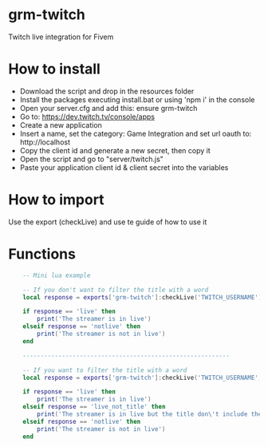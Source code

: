 # grm-twitch
Twitch live integration for Fivem

# How to install
- Download the script and drop in the resources folder
- Install the packages executing install.bat or using 'npm i' in the console
- Open your server.cfg and add this: ensure grm-twitch
- Go to: https://dev.twitch.tv/console/apps
- Create a new application
- Insert a name, set the category: Game Integration and set url oauth to: http://localhost
- Copy the client id and generate a new secret, then copy it
- Open the script and go to "server/twitch.js"
- Paste your application client id & client secret into the variables

# How to import 
Use the export (checkLive) and use te guide of how to use it

# Functions
```lua
    -- Mini lua example

    -- If you don't want to filter the title with a word
    local response = exports['grm-twitch']:checkLive('TWITCH_USERNAME')

    if response == 'live' then
        print('The streamer is in live')
    elseif response == 'notlive' then
        print('The streamer is not in live')
    end

    ----------------------------------------------------------

    -- If you want to filter the title with a word
    local response = exports['grm-twitch']:checkLive('TWITCH_USERNAME', 'word')

    if response == 'live' then
        print('The streamer is in live')
    elseif response == 'live_not_title' then
        print('The streamer is in live but the title don\'t include the word you provided')
    elseif response == 'notlive' then
        print('The streamer is not in live')
    end
```
